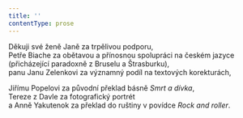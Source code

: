 ```yaml
---
title: ''
contentType: prose
---
```


<section>

<div class="centered">

<div class="verse">

Děkuji své ženě Janě za trpělivou podporu,  
Petře Biache za obětavou a přínosnou spolupráci na českém jazyce  
(přicházející paradoxně z Bruselu a Štrasburku),  
panu Janu Zelenkovi za významný podíl na textových korekturách,

</div>

</div>

<div class="centered">

<div class="verse">

Jiřímu Popelovi za původní překlad básně _Smrt a dívka_,  
Tereze z Davle za fotografický portrét  
a Anně Yakutenok za překlad do ruštiny v povídce _Rock and roller_.

</div>

</div>

</section>
